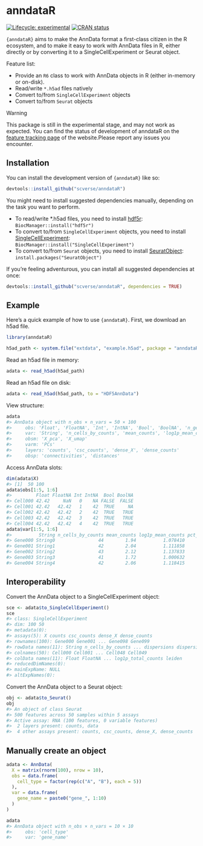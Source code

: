 # anndataR


<!-- README.md is generated from README.qmd. Please edit that file -->
<!-- badges: start -->

[![Lifecycle:
experimental](https://img.shields.io/badge/lifecycle-experimental-orange.svg)](https://lifecycle.r-lib.org/articles/stages.html#experimental)
[![CRAN
status](https://www.r-pkg.org/badges/version/anndataR.png)](https://CRAN.R-project.org/package=anndataR)
<!-- badges: end -->

`{anndataR}` aims to make the AnnData format a first-class citizen in
the R ecosystem, and to make it easy to work with AnnData files in R,
either directly or by converting it to a SingleCellExperiment or Seurat
object.

Feature list:

- Provide an `R6` class to work with AnnData objects in R (either
  in-memory or on-disk).
- Read/write `*.h5ad` files natively
- Convert to/from `SingleCellExperiment` objects
- Convert to/from `Seurat` objects

> [!WARNING]
>
> This package is still in the experimental stage, and may not work as
> expected. You can find the status of development of anndataR on the
> [feature tracking
> page](https://anndatar.data-intuitive.com/articles/design.html#feature-tracking)
> of the website.Please report any issues you encounter.

## Installation

You can install the development version of `{anndataR}` like so:

``` r
devtools::install_github("scverse/anndataR")
```

You might need to install suggested dependencies manually, depending on
the task you want to perform.

- To read/write \*.h5ad files, you need to install
  [hdf5r](https://cran.r-project.org/package=hdf5r):  
  `BiocManager::install("hdf5r")`
- To convert to/from `SingleCellExperiment` objects, you need to install
  [SingleCellExperiment](https://bioconductor.org/packages/release/bioc/html/SingleCellExperiment.html):  
  `BiocManager::install("SingleCellExperiment")`
- To convert to/from `Seurat` objects, you need to install
  [SeuratObject](https://cran.r-project.org/package=SeuratObject):  
  `install.packages("SeuratObject")`

If you’re feeling adventurous, you can install all suggested
dependencies at once:

``` r
devtools::install_github("scverse/anndataR", dependencies = TRUE)
```

## Example

Here’s a quick example of how to use `{anndataR}`. First, we download an
h5ad file.

``` r
library(anndataR)

h5ad_path <- system.file("extdata", "example.h5ad", package = "anndataR")
```

Read an h5ad file in memory:

``` r
adata <- read_h5ad(h5ad_path)
```

Read an h5ad file on disk:

``` r
adata <- read_h5ad(h5ad_path, to = "HDF5AnnData")
```

View structure:

``` r
adata
#> AnnData object with n_obs × n_vars = 50 × 100
#>     obs: 'Float', 'FloatNA', 'Int', 'IntNA', 'Bool', 'BoolNA', 'n_genes_by_counts', 'log1p_n_genes_by_counts', 'total_counts', 'log1p_total_counts', 'leiden'
#>     var: 'String', 'n_cells_by_counts', 'mean_counts', 'log1p_mean_counts', 'pct_dropout_by_counts', 'total_counts', 'log1p_total_counts', 'highly_variable', 'means', 'dispersions', 'dispersions_norm'
#>     obsm: 'X_pca', 'X_umap'
#>     varm: 'PCs'
#>     layers: 'counts', 'csc_counts', 'dense_X', 'dense_counts'
#>     obsp: 'connectivities', 'distances'
```

Access AnnData slots:

``` r
dim(adata$X)
#> [1]  50 100
adata$obs[1:5, 1:6]
#>         Float FloatNA Int IntNA  Bool BoolNA
#> Cell000 42.42     NaN   0    NA FALSE  FALSE
#> Cell001 42.42   42.42   1    42  TRUE     NA
#> Cell002 42.42   42.42   2    42  TRUE   TRUE
#> Cell003 42.42   42.42   3    42  TRUE   TRUE
#> Cell004 42.42   42.42   4    42  TRUE   TRUE
adata$var[1:5, 1:6]
#>          String n_cells_by_counts mean_counts log1p_mean_counts pct_dropout_by_counts total_counts
#> Gene000 String0                44        1.94          1.078410                    12           97
#> Gene001 String1                42        2.04          1.111858                    16          102
#> Gene002 String2                43        2.12          1.137833                    14          106
#> Gene003 String3                41        1.72          1.000632                    18           86
#> Gene004 String4                42        2.06          1.118415                    16          103
```

## Interoperability

Convert the AnnData object to a SingleCellExperiment object:

``` r
sce <- adata$to_SingleCellExperiment()
sce
#> class: SingleCellExperiment 
#> dim: 100 50 
#> metadata(0):
#> assays(5): X counts csc_counts dense_X dense_counts
#> rownames(100): Gene000 Gene001 ... Gene098 Gene099
#> rowData names(11): String n_cells_by_counts ... dispersions dispersions_norm
#> colnames(50): Cell000 Cell001 ... Cell048 Cell049
#> colData names(11): Float FloatNA ... log1p_total_counts leiden
#> reducedDimNames(0):
#> mainExpName: NULL
#> altExpNames(0):
```

Convert the AnnData object to a Seurat object:

``` r
obj <- adata$to_Seurat()
obj
#> An object of class Seurat 
#> 500 features across 50 samples within 5 assays 
#> Active assay: RNA (100 features, 0 variable features)
#>  2 layers present: counts, data
#>  4 other assays present: counts, csc_counts, dense_X, dense_counts
```

## Manually create an object

``` r
adata <- AnnData(
  X = matrix(rnorm(100), nrow = 10),
  obs = data.frame(
    cell_type = factor(rep(c("A", "B"), each = 5))
  ),
  var = data.frame(
    gene_name = paste0("gene_", 1:10)
  )
)

adata
#> AnnData object with n_obs × n_vars = 10 × 10
#>     obs: 'cell_type'
#>     var: 'gene_name'
```
